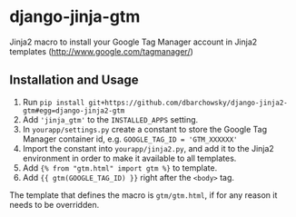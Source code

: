 django-jinja-gtm
================

Jinja2 macro to install your Google Tag Manager account in Jinja2
templates (http://www.google.com/tagmanager/)

## Installation and Usage

1. Run `pip install git+https://github.com/dbarchowsky/django-jinja2-gtm#egg=django-jinja2-gtm`
2. Add `'jinja_gtm'` to the `INSTALLED_APPS` setting.
3. In `yourapp/settings.py` create a constant to store the Google Tag Manager container id, e.g. `GOOGLE_TAG_ID = 'GTM_XXXXXX'`
4. Import the constant into `yourapp/jinja2.py`, and add it to the Jinja2 environment in order to make it available 
   to all templates.
5. Add `{% from "gtm.html" import gtm %}` to template.
6. Add `{{ gtm(GOOGLE_TAG_ID) }}` right after the `<body>` tag.

The template that defines the macro is `gtm/gtm.html`, if for any reason it needs to be overridden.
